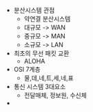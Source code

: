 - 분산시스템 관점
	- 약연결 분산시스템
	- 대규모 -> WAN
	- 중규모 -> MAN
	- 소규모 -> LAN
- 최초의 무선 패킷 교환
	- ALOHA
- OSI 7계층
	- 물,데,네,트,세,네,표
- 통신 시스템 3대요소
	- 전달매체, 정보원, 수신체
-
